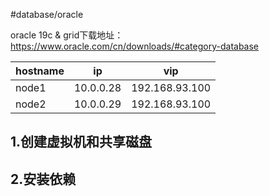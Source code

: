 #database/oracle

oracle 19c & grid下载地址：
https://www.oracle.com/cn/downloads/#category-database



| hostname | ip | vip |                
| - | - | - |
| node1 | 10.0.0.28 | 192.168.93.100 |
| node2 | 10.0.0.29 | 192.168.93.100 |


## 1.创建虚拟机和共享磁盘



## 2.安装依赖
